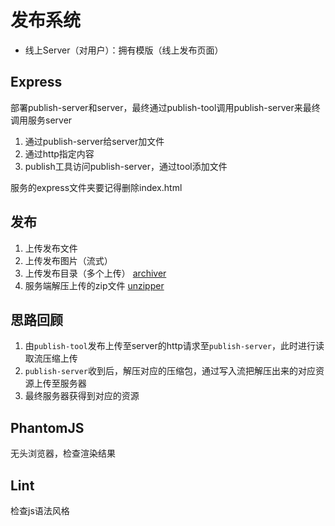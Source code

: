 # 发布系统

- 线上Server（对用户）：拥有模版（线上发布页面）

## Express

部署publish-server和server，最终通过publish-tool调用publish-server来最终调用服务server

1. 通过publish-server给server加文件
2. 通过http指定内容
3. publish工具访问publish-server，通过tool添加文件

服务的express文件夹要记得删除index.html

## 发布

1. 上传发布文件
2. 上传发布图片（流式）
3. 上传发布目录（多个上传） [archiver](https://www.npmjs.com/package/archiver)
4. 服务端解压上传的zip文件 [unzipper](https://www.npmjs.com/package/unzipper)

## 思路回顾

1. 由`publish-tool`发布上传至server的http请求至`publish-server`，此时进行读取流压缩上传
2. `publish-server`收到后，解压对应的压缩包，通过写入流把解压出来的对应资源上传至服务器
3. 最终服务器获得到对应的资源

## PhantomJS

无头浏览器，检查渲染结果

## Lint

检查js语法风格
